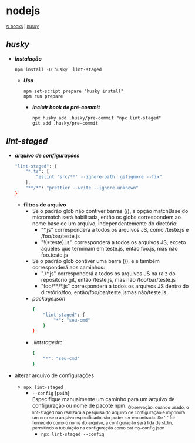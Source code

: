 # nodejs 

<sub>[:arrow_upper_left: hooks](../readme.md) \| [husky](https://typicode.github.io/husky.io/#/)<sub>

## *husky*


- ***Instalação***
    ```dash
    npm install -D husky  lint-staged
    ```
    - ***Uso***
        ```dash
        npm set-script prepare "husky install"
        npm run prepare
        ```
        - ***incluir hook de pré-commit***
            ```dash
            npx husky add .husky/pre-commit "npx lint-staged"
            git add .husky/pre-commit
            ```

## *lint-staged*
- ***arquivo de configurações***
    ```bash
    "lint-staged": {
        "*.ts": [
            "eslint 'src/**' --ignore-path .gitignore --fix"
        ],
        "**/*": "prettier --write --ignore-unknown"
    }
    ```


    - **filtros de arquivo**
        - Se o padrão glob não contiver barras (/), a opção matchBase do micromatch será habilitada, então os globs correspondem ao nome base de um arquivo, independentemente do diretório:
            - "*.js" corresponderá a todos os arquivos JS, como /teste.js e /foo/bar/teste.js
            - "!(*teste).js". corresponderá a todos os arquivos JS, exceto aqueles que terminam em teste.js, então foo.js, mas não foo.teste.js
        - Se o padrão glob contiver uma barra (/), ele também corresponderá aos caminhos:
            - "./*.js" corresponderá a todos os arquivos JS na raiz do repositório git, então /teste.js, mas não /foo/bar/teste.js
            - "foo/**/\*.js" corresponderá a todos os arquivos JS dentro do diretório/foo, então/foo/bar/teste.jsmas não/teste.js
        - *package.json*
            ```bash
            {
                "lint-staged": {
                    "*": "seu-cmd"
                }
            }
            ```
        - *.lintstagedrc*
            ```bash
            {
                "*": "seu-cmd"
            }
            ```
- alterar arquivo de configurações
    - `npx lint-staged`
        - `--config` [path]: <br/>Especifique manualmente um caminho para um arquivo de configuração ou nome de pacote npm. <sub>Observação: quando usado, o lint-staged não realizará a pesquisa do arquivo de configuração e imprimirá um erro se o arquivo especificado não puder ser encontrado. Se '-' for fornecido como o nome do arquivo, a configuração será lida de stdin, permitindo a tubulação na configuração como cat my-config.json</sub> <br/>
            - `npx lint-staged --config`
                

<sup></sup>
---

